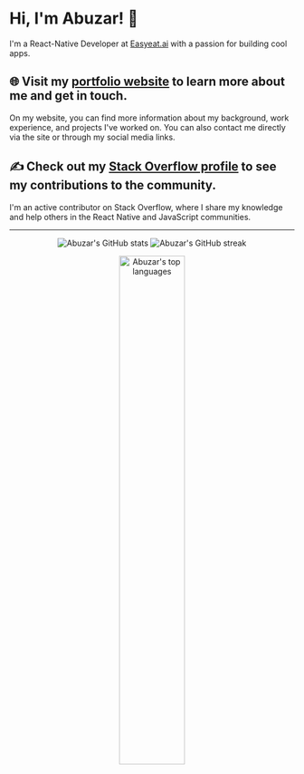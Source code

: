 # Hi, I'm Abuzar! 👋

I'm a React-Native Developer at [Easyeat.ai](https://easyeat.ai/) with a passion for building cool apps.

## 🌐 Visit my [portfolio website](https://abuzarmirza.com/) to learn more about me and get in touch.

On my website, you can find more information about my background, work experience, and projects I've worked on. You can also contact me directly via the site or through my social media links.

## ✍️ Check out my [Stack Overflow profile](https://stackoverflow.com/users/10798040/abdemirza) to see my contributions to the community.

I'm an active contributor on Stack Overflow, where I share my knowledge and help others in the React Native and JavaScript communities.

---

<p align="center">
  <img src="https://github-readme-stats.vercel.app/api?username=abdemirza&show_icons=true&theme=dracula&count_private=true&include_all_commits=true" alt="Abuzar's GitHub stats">
  <img src="https://github-readme-streak-stats.herokuapp.com?user=abdemirza&theme=dracula" alt="Abuzar's GitHub streak">
</p>
<p align="center">
  <img src="https://github-readme-stats.vercel.app/api/top-langs/?username=abdemirza&layout=compact&theme=dracula" width="48%" alt="Abuzar's top languages">
</p>

